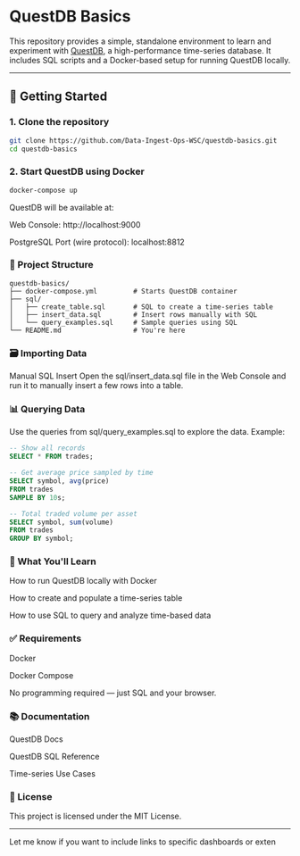 # QuestDB Basics

This repository provides a simple, standalone environment to learn and experiment with [QuestDB](https://questdb.io/), a high-performance time-series database. It includes SQL scripts and a Docker-based setup for running QuestDB locally.

---

## 🚀 Getting Started

### 1. Clone the repository

```bash
git clone https://github.com/Data-Ingest-Ops-WSC/questdb-basics.git
cd questdb-basics
```

### 2. Start QuestDB using Docker
```bash
docker-compose up
```

QuestDB will be available at:

Web Console: http://localhost:9000

PostgreSQL Port (wire protocol): localhost:8812

### 📁 Project Structure
```
questdb-basics/
├── docker-compose.yml         # Starts QuestDB container
├── sql/
│   ├── create_table.sql       # SQL to create a time-series table
│   ├── insert_data.sql        # Insert rows manually with SQL
│   └── query_examples.sql     # Sample queries using SQL
└── README.md                  # You're here
```

### 🗃️ Importing Data

Manual SQL Insert
Open the sql/insert_data.sql file in the Web Console and run it to manually insert a few rows into a table.

### 📊 Querying Data
Use the queries from sql/query_examples.sql to explore the data. Example:

``` sql
-- Show all records
SELECT * FROM trades;

-- Get average price sampled by time
SELECT symbol, avg(price)
FROM trades
SAMPLE BY 10s;

-- Total traded volume per asset
SELECT symbol, sum(volume)
FROM trades
GROUP BY symbol;
```

### 🧠 What You'll Learn
How to run QuestDB locally with Docker

How to create and populate a time-series table

How to use SQL to query and analyze time-based data

### ✅ Requirements
Docker

Docker Compose

No programming required — just SQL and your browser.

### 📚 Documentation
QuestDB Docs

QuestDB SQL Reference

Time-series Use Cases

### 📜 License
This project is licensed under the MIT License.

---

Let me know if you want to include links to specific dashboards or exten